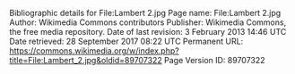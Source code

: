 Bibliographic details for File:Lambert 2.jpg
Page name: File:Lambert 2.jpg
Author: Wikimedia Commons contributors
Publisher: Wikimedia Commons, the free media repository.
Date of last revision: 3 February 2013 14:46 UTC
Date retrieved:
28 September 2017 08:22 UTC
Permanent URL: https://commons.wikimedia.org/w/index.php?title=File:Lambert_2.jpg&oldid=89707322
Page Version ID: 89707322
